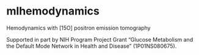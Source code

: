 # mlhemodynamics
Hemodynamics with [15O] positron emission tomography

Supported in part by NIH Program Project Grant “Glucose Metabolism and the Default Mode Network in Health and Disease” (1P01NS080675).

